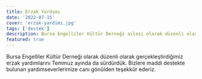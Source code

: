 ```yaml
---
title: Erzak Yardımı
date: '2022-07-15'
cover: 'erzak-yardimi.jpg'
tags: ['destek']
description: Bursa Engelliler Kültür Derneği ailesi olarak düzenli olarak gerçekleştirdiğimiz erzak yardımlarını Temmuz ayında da sürdürdük.
featured: true
---
```


Bursa Engelliler Kültür Derneği olarak düzenli olarak gerçekleştirdiğimiz erzak yardımlarını Temmuz ayında da sürdürdük. Bizlere maddi destekte bulunan yardımseverlerimize canı gönülden teşekkür ederiz.
